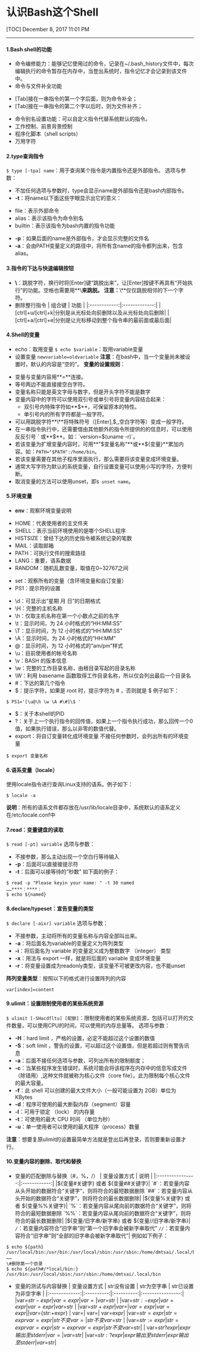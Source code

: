 # 认识Bash这个Shell
[TOC]
December 8, 2017 11:01 PM
_ _ _

#### 1.Bash shell的功能
- 命令编修能力：能够记忆使用过的命令，记录在~/.bash\_history文件中，每次编辑执行的命令暂存在内存中，当登出系统时，指令记忆才会记录到该文件中。
- 命令与文件补全功能
 * [Tab]接在一串指令的第一个字后面，则为命令补全；
 * [Tab]接在一串指令的第二个字以后时，则为文件补齐；
- 命令别名设置功能：可以自定义指令代替系统默认的指令。
- 工作控制、前景背景控制
- 程序化脚本（shell scripts）
- 万用字符

#### 2.type查询指令
`$ type [-tpa] name`：用于查询某个指令是内置指令还是外部指令。
选项与参数：
- 不加任何选项与参数时，type会显示name是外部指令还是bash内部指令。
- **-t**：将name以下面这些字眼显示出它的意义：
 * file：表示外部命令
 * alias：表示该指令为命令别名
 * builtin：表示该指令为bash内置的指令功能
- **-p**：如果后面的name是外部指令，才会显示完整的文件名
- **-a**：会由PATH变量定义的路径中，将所有含name的指令都列出来，包含alias。

#### 3.指令的下达与快速编辑按钮
- **\\**：跳脱字符，换行时将[Enter]键“跳脱出来”，让[Enter]按键不再具有“开始执行”的功能。空格也需要用**\\**来跳脱。
**注意**：**\\**仅仅跳脱相邻的下一个字符。
- 删除整行指令
|    组合键    |      功能      |
|:------------:|:-------------:|
|[ctrl]+u/[ctrl]+k|分别是从光标处向前删除以及从光标处向后删除|
|[ctrl]+a/[ctrl]+e|分别是让光标移动到整个指令串的最前面或最后面|

#### 4.Shell的变量
- echo：取用变量
`$ echo $variable`：取用variable变量
- 设置变量
`newvariable=oldvariable`
**注意**：在bash中，当一个变量尚未被设置时，默认的内容是“空的”。
**变量的设置规则**：
 * 变量与变量内容用**=**连接。
 * 等号两边不能直接接空白字符。
 * 变量名称只能是英文字母与数字，但是开头字符不能是数字
 * 变量内容中的字符可以使用双引号或单引号将变量内容结合起来：
   + 双引号内特殊字符如**$**，可保留原本的特性。
   + 单引号内的所有字符都是一般字符。
 * 可以用跳脱字符**\\**将特殊符号（[Enter],$,\,空白字符等）变成一般字符。
 * 在一串指令执行中，还需要借由其他额外的指令所提供的的信息时，可以使用反反引号 **\`** 或**$**。如：`version=$(uname -r)`。
 * 若该变量为扩增变量内容时，可用**"$变量名称"**或**${变量}**累加内容。如：`PATH="$PATH":/home/bin`。
 * 若该变量需要在其他子程序里面执行，那么需要将该变量变成环境变量。
 * 通常大写字符为默认的系统变量，自行设置变量可以使用小写的字符，方便判断。
 * 取消变量的方法可以使用unset，即`$ unset name`。

#### 5.环境变量
- **env**：观察环境变量说明
 * HOME：代表使用者的主文件夹
 * SHELL：表示当前环境使用的是哪个SHELL程序
 * HISTSIZE：曾经下达的历史指令被系统记录的笔数
 * MAIL：读取邮箱
 * PATH：可执行文件的搜索路径
 * LANG：重要，语系数据
 * RANDOM：随机乱数变量，取值在0~32767之间
- set：观察所有的变量（含环境变量和自订变量）
- PS1：提示符的设置
 * \d：可显示出“星期 月 日”的日期格式
 * \H：完整的主机名称
 * \h：仅取主机名称在第一个小数点之前的名字
 * \t：显示时间，为 24 小时格式的“HH:MM:SS”
 * \T：显示时间，为 12 小时格式的“HH:MM:SS”
 * \A：显示时间，为 24 小时格式的“HH:MM”
 * \@：显示时间，为 12 小时格式的“am/pm”样式
 * \u：目前使用者的帐号名称
 * \v：BASH 的版本信息
 * \w：完整的工作目录名称，由根目录写起的目录名称
 * \W：利用 basename 函数取得工作目录名称，所以仅会列出最后一个目录名
 * \#：下达的第几个指令
 * $：提示字符，如果是 root 时，提示字符为 # ，否则就是 $
例子如下：
```
$ PS1='[\u@\h \w \A #\#]\$ '
```
- $：关于本shell的PID
- ?：关于上一个执行指令的回传值，如果上一个指令执行成功，那么回传一个0值，如果执行错误，那么以非零的数值代替。
- export：将自订变量转化成环境变量
不接任何参数时，会列出所有的环境变量
```
$ export 变量名称
```

#### 6.语系变量（locale）
使用locale指令进行查询Linux支持的语系。例子如下：
```
$ locale -a
```
**说明**：所有的语系文件都存放在/usr/lib/locale目录中，系统默认的语系定义在/etc/locale.conf中

#### 7.read：变量键盘的读取
`$ read [-pt] variable`
选项与参数：
- 不接参数，那么主动出现一个空白行等待输入
- **-p**：后面可以直接接提示符
- **-t**：后面可以接等待的“秒数”
如下面的例子：
```
$ read -p "Please keyin your name: " -t 30 named
……****：****：
$ echo ${named}
```

#### 8.declare/typeset：宣告变量的类型
`$ declare [-aixr] variable`
选项与参数：
- 不接参数，主动将所有的变量名称与内容全部叫出来。
- **-a**：将后面名为variable的变量定义为阵列类型
- **-i**：将后面名为 variable 的变量定义成为整数数字 （integer） 类型
- **-x**：用法与 export 一样，就是将后面的 variable 变成环境变量
- **-r**：将变量设置成为readonly类型，该变量不可被更改内容，也不能unset

**阵列变量类型**：按照以下的格式进行设置阵列的内容
```
var[index]=content
```

#### 9.ulimit：设置限制使用者的某些系统资源
`$ ulimit [-SHacdfltu] [配额]`：限制使用者的某些系统资源，包括可以打开的文件数量，可以使用CPU的时间，可以使用的内存总量等。
选项与参数：
- **-H**：hard limit ，严格的设置，必定不能超过这个设置的数值
- **-S**：soft limit ，警告的设置，可以超过这个设置值，但是若超过则有警告讯息
- **-a**：后面不接任何选项与参数，可列出所有的限制额度；
- **-c**：当某些程序发生错误时，系统可能会将该程序在内存中的信息写成文件（除错用）,这种文件就被称为核心文件（core file）。此为限制每个核心文件的最大容量。
- **-f**：此 shell 可以创建的最大文件大小（一般可能设置为 2GB）单位为 KBytes
- **-d**：程序可使用的最大断裂内存（segment）容量
- **-l**：可用于锁定 （lock） 的内存量
- **-t**：可使用的最大 CPU 时间 （单位为秒）
- **-u**：单一使用者可以使用的最大程序（process）数量

**注意**：想要复原ulimit的设置最简单方法就是登出后再登录，否则要重新设置才行。

#### 10.变量内容的删除、取代和替换
- 变量的匹配删除与替换（#，%，/）
|    变量设置方式    |     说明      |
|:----------------:|:------------:|
|${变量#关键字} 或者 ${变量##关键字}| `#`：若变量内容从头开始的数据符合“关键字”，则将符合的最短数据删除 `##`：若变量内容从头开始的数据符合“关键字”，则将符合的最长数据删除|
|${变量%关键字} 或者 ${变量%%关键字}| `%`：若变量内容从尾向前的数据符合“关键字”，则将符合的最短数据删除 `%%`：若变量内容从尾向前的数据符合“关键字”，则将符合的最长数据删除|
|${变量/旧字串/新字串} 或者 ${变量//旧字串/新字串}| `/`：若变量内容符合“旧字串”则“第一个旧字串会被新字串取代” `//`：若变量内容符合“旧字串”则“全部的旧字串会被新字串取代”|
例如如下例子：
```
$ echo ${path}
/usr/local/bin:/usr/bin:/usr/local/sbin:/usr/sbin:/home/dmtsai/.local/bin
……
\#删除第一个目录
$ echo ${path#/*local/bin:}
/usr/bin:/usr/local/sbin:/usr/sbin:/home/dmtsai/.local/bin
```
- 变量的测试与内容替换
|   变量设置方式  | str没有设置 | str为空字串 | str已设置为非空字串 |
|:-------------:|:----------:|:----------:|:----------------:|
|var=${str-expr}|var=expr    |var=        |var=$str          |
|var=${str:-expr}|var=expr   |var=expr    |var=$str          |
|var=${str+expr}|var=        |var=expr    |var=expr          |
|var=${str:+expr} | var=| var=| var=expr|
|var=${str=expr} | str=expr var=expr|str 不变 var= |str 不变 var=$str |
|var=${str:=expr} |str=expr var=expr |str=expr var=expr | str 不变 var=$str|
| var=${str?expr}| expr 输出至 stderr| var=| var=$str|
|var=${str:?expr} | expr 输出至 stderr| expr 输出至 stderr| var=$str|